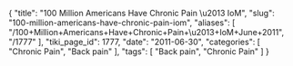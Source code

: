 {
    "title": "100 Million Americans Have Chronic Pain \u2013 IoM",
    "slug": "100-million-americans-have-chronic-pain-iom",
    "aliases": [
        "/100+Million+Americans+Have+Chronic+Pain+\u2013+IoM+June+2011",
        "/1777"
    ],
    "tiki_page_id": 1777,
    "date": "2011-06-30",
    "categories": [
        "Chronic Pain",
        "Back pain"
    ],
    "tags": [
        "Back pain",
        "Chronic Pain"
    ]
}